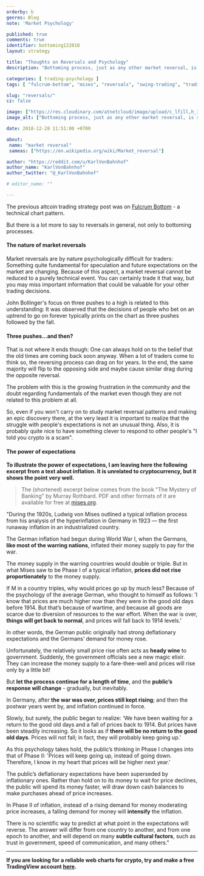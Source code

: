 ```yaml
---
orderby: b
genres: Blog
note: 'Market Psychology'

published: true
comments: true
identifier: bottoming122018
layout: strategy

title: "Thoughts on Reversals and Psychology"
description: "Bottoming process, just as any other market reversal, is strongly influenced by psychology."

categories: [ trading-psychology ]
tags: [ "fulcrum-bottom", "mises", "reversals", "swing-trading", "trading-strategy", "crypto-trading"]

slug: "reversals/"
cz: false

image: ["https://res.cloudinary.com/atnetcloud/image/upload/c_lfill,h_360,w_700/v1598344765/atnet/__women/pexels-gladson-xavier-1060330_u3xiyu.jpg"]
image_alt: ["Bottoming process, just as any other market reversal, is strongly influenced by psychology."]

date: 2018-12-28 11:51:00 +0700

about:
 name: "market reversal"
 sameas: ["https://en.wikipedia.org/wiki/Market_reversal"]

author: "https://reddit.com/u/KarlVonBahnhof"
author_name: "KarlVonBahnhof"
author_twitter: "@_KarlVonBahnhof"

# editor_name: ""

---
```


The previous altcoin trading strategy post was on [Fulcrum Bottom](/strategy/fulcrum-bottom/) - a technical chart pattern.

But there is a lot more to say to reversals in general, not only to bottoming processes.

#### The nature of market reversals

Market reversals are by nature psychologically difficult for traders: Something quite fundamental for speculation and future expectations on the market are changing. Because of this aspect, a market reversal cannot be reduced to a purely technical event. You can certainly trade it that way, but you may miss important information that could be valuable for your other trading decisions.

John Bollinger's focus on three pushes to a high is related to this understanding: It was observed that the decisions of people who bet on an uptrend to go on forever typically prints on the chart as three pushes followed by the fall.

#### Three pushes...and then?

That is not where it ends though: One can always hold on to the belief that the old times are coming back soon anyway. When a lot of traders come to think so, the reversing process can drag on for years. In the end, the same majority will flip to the opposing side and maybe cause similar drag during the opposite reversal.

The problem with this is the growing frustration in the community and the doubt regarding fundamentals of the market even though they are not related to this problem at all.

So, even if you won't carry on to study market reversal patterns and making an epic discovery there, at the very least it is important to realize that the struggle with people's expectations is not an unusual thing. Also, it is probably quite nice to have something clever to respond to other people's "I told you crypto is a scam".

#### The power of expectations

**To illustrate the power of expectations, I am leaving here the following excerpt from a text about inflation. It is unrelated to cryptocurrency, but it shows the point very well.**

> The (shortened) excerpt below comes from the book "The Mystery of Banking" by Murray Rothbard. PDF and other formats of it are available for free at [mises.org](https://mises.org/library/mystery-banking/html/c/318).

"During the 1920s, Ludwig von Mises outlined a typical inflation process from his analysis of the hyperinflation in Germany in 1923 — the first runaway inflation in an industrialized country.

The German inflation had begun during World War I, when the Germans, **like most of the warring nations**, inflated their money supply to pay for the war.

The money supply in the warring countries would double or triple. But in what Mises saw to be Phase I of a typical inflation, **prices did not rise proportionately** to the money supply.

If M in a country triples, why would prices go up by much less? Because of the psychology of the average German, who thought to himself as follows: 'I know that prices are much higher now than they were in the good old days before 1914. But that’s because of wartime, and because all goods are scarce due to diversion of resources to the war effort. When the war is over, **things will get back to normal**, and prices will fall back to 1914 levels.'

In other words, the German public originally had strong deflationary expectations and the Germans’ demand for money rose.

Unfortunately, the relatively small price rise often acts as **heady wine** to government. Suddenly, the government officials see a new magic elixir. They can increase the money supply to a fare-thee-well and prices will rise only by a little bit!

But **let the process continue for a length of time**, and the **public’s response will change** - gradually, but inevitably.

In Germany, after **the war was over, prices still kept rising**; and then the postwar years went by, and inflation continued in force.

Slowly, but surely, the public began to realize: 'We have been waiting for a return to the good old days and a fall of prices back to 1914. But prices have been steadily increasing. So it looks as if **there will be no return to the good old days**. Prices will not fall; in fact, they will probably keep going up.'

As this psychology takes hold, the public’s thinking in Phase I changes into that of Phase II: 'Prices will keep going up, instead of going down. Therefore, I know in my heart that prices will be higher next year.'

The public’s deflationary expectations have been superseded by inflationary ones. Rather than hold on to its money to wait for price declines, the public will spend its money faster, will draw down cash balances to make purchases ahead of price increases.

In Phase II of inflation, instead of a rising demand for money moderating price increases, a falling demand for money will **intensify** the inflation.

There is no scientific way to predict at what point in the expectations will reverse. The answer will differ from one country to another, and from one epoch to another, and will depend on many **subtle cultural factors**, such as trust in government, speed of communication, and many others."

***

**If you are looking for a reliable web charts for crypto, try and make a free TradingView account [here](http://bit.ly/at-tvd-eth).**
